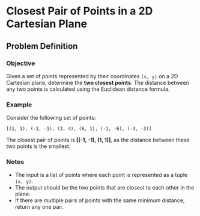 # Closest Pair of Points in a 2D Cartesian Plane

## Problem Definition

### Objective
Given a set of points represented by their coordinates `(x, y)` on a 2D Cartesian plane, determine the **two closest points**. The distance between any two points is calculated using the Euclidean distance formula.

### Example

Consider the following set of points:

`[(1, 1), (-1, -1), (3, 4), (6, 1), (-1, -6), (-4, -3)]`


The closest pair of points is **[(-1, -1), (1, 1)]**, as the distance between these two points is the smallest.


### Notes
- The input is a list of points where each point is represented as a tuple `(x, y)`.
- The output should be the two points that are closest to each other in the plane.
- If there are multiple pairs of points with the same minimum distance, return any one pair.
